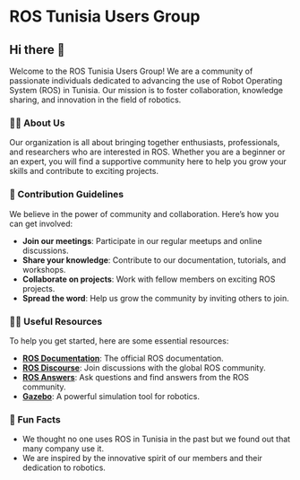 # ROS Tunisia Users Group

## Hi there 👋

Welcome to the ROS Tunisia Users Group! We are a community of passionate individuals dedicated to advancing the use of Robot Operating System (ROS) in Tunisia. Our mission is to foster collaboration, knowledge sharing, and innovation in the field of robotics.

### 🙋‍♀️ About Us

Our organization is all about bringing together enthusiasts, professionals, and researchers who are interested in ROS. Whether you are a beginner or an expert, you will find a supportive community here to help you grow your skills and contribute to exciting projects.

### 🌱 Contribution Guidelines

We believe in the power of community and collaboration. Here’s how you can get involved:
- **Join our meetings**: Participate in our regular meetups and online discussions.
- **Share your knowledge**: Contribute to our documentation, tutorials, and workshops.
- **Collaborate on projects**: Work with fellow members on exciting ROS projects.
- **Spread the word**: Help us grow the community by inviting others to join.

### 👩‍💻 Useful Resources

To help you get started, here are some essential resources:
- **[ROS Documentation](https://docs.ros.org/)**: The official ROS documentation.
- **[ROS Discourse](https://discourse.ros.org/)**: Join discussions with the global ROS community.
- **[ROS Answers](https://answers.ros.org/)**: Ask questions and find answers from the ROS community.
- **[Gazebo](http://gazebosim.org/)**: A powerful simulation tool for robotics.

### 🍿 Fun Facts

- We thought no one uses ROS in Tunisia in the past but we found out that many company use it.
- We are inspired by the innovative spirit of our members and their dedication to robotics.
